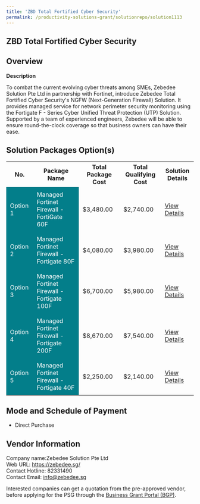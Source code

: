 ```yaml
---
title: 'ZBD Total Fortified Cyber Security'
permalink: /productivity-solutions-grant/solutionrepo/solution1113
---
```


## ZBD Total Fortified Cyber Security

## Overview

**Description**

To combat the current evolving cyber threats among SMEs, Zebedee Solution Pte Ltd in partnership with Fortinet, introduce Zebedee Total Fortified Cyber Security's NGFW (Next-Generation Firewall) Solution. It provides managed service for network perimeter security monitoring using the Fortigate F - Series Cyber Unified Threat Protection (UTP) Solution. Supported by a team of experienced engineers, Zebedee will be able to ensure round-the-clock coverage so that business owners can have their ease. 

## Solution Packages Option(s)

<table>
<tr>
<th><b>No.</b></th>
<th><b>Package Name</b></th>
<th><b>Total Package Cost</b></th>
<th><b>Total Qualifying Cost</b></th>
<th><b>Solution Details</b></th>
</tr>
<tr>
<td style='padding: 10px; background-color: #037E8A; color: #FFFFFF;'>Option 1</td>
<td style='padding: 10px; background-color: #037E8A; color: #FFFFFF;'>Managed Fortinet Firewall - FortiGate 60F</td>
<td style='padding: 10px;'>$3,480.00</td>
<td style='padding: 10px;'>$2,740.00</td>
<td style='padding: 10px;'><a href='/images/psg/Zebedee_Desensitised_Annex_3_Part_1.pdf' target='_blank'>View Details</a></td>
</tr>
<tr>
<td style='padding: 10px; background-color: #037E8A; color: #FFFFFF;'>Option 2</td>
<td style='padding: 10px; background-color: #037E8A; color: #FFFFFF;'>Managed Fortinet Firewall - Fortigate 80F</td>
<td style='padding: 10px;'>$4,080.00</td>
<td style='padding: 10px;'>$3,980.00</td>
<td style='padding: 10px;'><a href='/images/psg/Zebedee_Desensitised_Annex_3_Part_2.pdf' target='_blank'>View Details</a></td>
</tr>
<tr>
<td style='padding: 10px; background-color: #037E8A; color: #FFFFFF;'>Option 3</td>
<td style='padding: 10px; background-color: #037E8A; color: #FFFFFF;'>Managed Fortinet Firewall - Fortigate 100F</td>
<td style='padding: 10px;'>$6,700.00</td>
<td style='padding: 10px;'>$5,980.00</td>
<td style='padding: 10px;'><a href='/images/psg/Zebedee_Desensitised_Annex_3_Part_3.pdf' target='_blank'>View Details</a></td>
</tr>
<tr>
<td style='padding: 10px; background-color: #037E8A; color: #FFFFFF;'>Option 4</td>
<td style='padding: 10px; background-color: #037E8A; color: #FFFFFF;'>Managed Fortinet Firewall - Fortigate 200F</td>
<td style='padding: 10px;'>$8,670.00</td>
<td style='padding: 10px;'>$7,540.00</td>
<td style='padding: 10px;'><a href='/images/psg/Zebedee_Desensitised_Annex_3_Part_4.pdf' target='_blank'>View Details</a></td>
</tr>
<tr>
<td style='padding: 10px; background-color: #037E8A; color: #FFFFFF;'>Option 5</td>
<td style='padding: 10px; background-color: #037E8A; color: #FFFFFF;'>Managed Fortinet Firewall - Fortigate 40F</td>
<td style='padding: 10px;'>$2,250.00</td>
<td style='padding: 10px;'>$2,140.00</td>
<td style='padding: 10px;'><a href='/images/psg/Zebedee_Desensitised_Annex_3_Part_5.pdf' target='_blank'>View Details</a></td>
</tr>
</table>

## Mode and Schedule of Payment

 - Direct Purchase

## Vendor Information

 Company name:Zebedee Solution Pte Ltd<br>Web URL: https://zebedee.sg/ <br>Contact Hotline: 82331490 <br>Contact Email: info@zebedee.sg 

Interested companies can get a quotation from the pre-approved vendor, before applying for the PSG through the <a href='https://www.businessgrants.gov.sg/' target='_blank' rel='noopener'>Business Grant Portal (BGP)</a>.

<script src="/jquery/resize-tables.js"></script>
